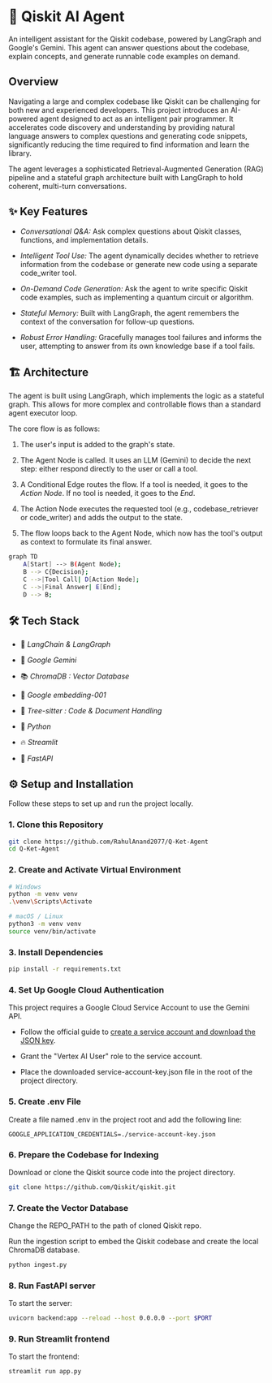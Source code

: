 # 🤖 Qiskit AI Agent
An intelligent assistant for the Qiskit codebase, powered by LangGraph and Google's Gemini. This agent can answer questions about the codebase, explain concepts, and generate runnable code examples on demand.

## Overview
Navigating a large and complex codebase like Qiskit can be challenging for both new and experienced developers. This project introduces an AI-powered agent designed to act as an intelligent pair programmer. It accelerates code discovery and understanding by providing natural language answers to complex questions and generating code snippets, significantly reducing the time required to find information and learn the library.

The agent leverages a sophisticated Retrieval-Augmented Generation (RAG) pipeline and a stateful graph architecture built with LangGraph to hold coherent, multi-turn conversations.

## ✨ Key Features
- *Conversational Q&A:* 
    Ask complex questions about Qiskit classes, functions, and implementation details.

- *Intelligent Tool Use:*
    The agent dynamically decides whether to retrieve information from the codebase or generate new code using a separate code_writer tool.

- *On-Demand Code Generation:* 
    Ask the agent to write specific Qiskit code examples, such as implementing a quantum circuit or algorithm.

- *Stateful Memory:* 
    Built with LangGraph, the agent remembers the context of the conversation for follow-up questions.

- *Robust Error Handling:* 
    Gracefully manages tool failures and informs the user, attempting to answer from its own knowledge base if a tool fails.

## 🏗️ Architecture
The agent is built using LangGraph, which implements the logic as a stateful graph. This allows for more complex and controllable flows than a standard agent executor loop.

The core flow is as follows:

1. The user's input is added to the graph's state.

2. The Agent Node is called. It uses an LLM (Gemini) to decide the next step: either respond directly to the user or call a tool.

3. A Conditional Edge routes the flow.
    If a tool is needed, it goes to the *Action Node*.
    If no tool is needed, it goes to the *End*.

4. The Action Node executes the requested tool (e.g., codebase_retriever or code_writer) and adds the output to the state.

5. The flow loops back to the Agent Node, which now has the tool's output as context to formulate its final answer.

```Bash
graph TD
    A[Start] --> B(Agent Node);
    B --> C{Decision};
    C -->|Tool Call| D[Action Node];
    C -->|Final Answer| E[End];
    D --> B;
```
## 🛠️ Tech Stack
- 🧠 *LangChain & LangGraph*

- 👾 *Google Gemini*

- 📚 *ChromaDB : Vector Database*

- 🔢 *Google embedding-001*

- 📄 *Tree-sitter : Code & Document Handling*

- 🐍 *Python*

- 🔥 *Streamlit*

- 🍃 *FastAPI* 

## ⚙️ Setup and Installation
Follow these steps to set up and run the project locally.

### 1. Clone this Repository

```Bash
git clone https://github.com/RahulAnand2077/Q-Ket-Agent
cd Q-Ket-Agent
```

### 2. Create and Activate Virtual Environment

```Bash
# Windows
python -m venv venv
.\venv\Scripts\Activate

# macOS / Linux
python3 -m venv venv
source venv/bin/activate
```

### 3. Install Dependencies

```Bash
pip install -r requirements.txt
```

### 4. Set Up Google Cloud Authentication
This project requires a Google Cloud Service Account to use the Gemini API.

- Follow the official guide to [create a service account and download the JSON key](https://cloud.google.com/docs/authentication/client-libraries).

- Grant the "Vertex AI User" role to the service account.

- Place the downloaded service-account-key.json file in the root of the project directory.

### 5. Create .env File
Create a file named .env in the project root and add the following line:

    GOOGLE_APPLICATION_CREDENTIALS=./service-account-key.json

### 6. Prepare the Codebase for Indexing
Download or clone the Qiskit source code into the project directory.

```Bash
git clone https://github.com/Qiskit/qiskit.git
```

### 7. Create the Vector Database
Change the REPO_PATH to the path of cloned Qiskit repo. 

Run the ingestion script to embed the Qiskit codebase and create the local ChromaDB database.

``` Bash
python ingest.py
```

### 8. Run FastAPI server
To start the server:

``` Bash
uvicorn backend:app --reload --host 0.0.0.0 --port $PORT
```

### 9. Run Streamlit frontend
To start the frontend:

``` Bash
streamlit run app.py
```

